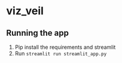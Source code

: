 # viz_veil

## Running the app
1. Pip install the requirements and streamlit
2. Run `streamlit run streamlit_app.py`
